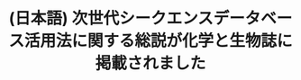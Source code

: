 ---
layout: post-en-none
published: true
title: '(日本語) 次世代シークエンスデータベース活用法に関する総説が化学と生物誌に掲載されました'
tags:
- 広報
category: en
---
